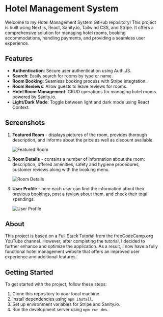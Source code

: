 # Hotel Management System

Welcome to my Hotel Management System GitHub repository! This project is built using Next.js, React, Sanity.io, Tailwind CSS, and Stripe. It offers a comprehensive solution for managing hotel rooms, booking accommodations, handling payments, and providing a seamless user experience.

## Features

- **Authentication**: Secure user authentication using Auth.JS.
- **Search**: Easily search for rooms by type or name.
- **Room Booking**: Seamless booking process with Stripe integration.
- **Room Reviews**: Allow guests to leave reviews for rooms.
- **Hotel Room Management**: CRUD operations for managing hotel rooms powered by Sanity.io.
- **Light/Dark Mode**: Toggle between light and dark mode using React Context.

## Screenshots

1. **Featured Room** - displays pictures of the room, provides thorough description, and informs about the price as well as discount available.
   
   ![Featured Room](https://github.com/POskar/hotel-management/assets/45405600/c61fd2ac-ff5c-4df2-9a84-52bb4715bea3)

2. **Room Details** - contains a number of information about the room: description, offered amenities, safety and hygiene procedures, customer reviews along with the booking menu.
   
   ![Room Details](https://github.com/POskar/hotel-management/assets/45405600/36a2d63c-b580-483c-aa00-70facf5369a2)

3. **User Profile** - here each user can find the information about their previous bookings, post a review about them, and check their total spendings.
   
   ![User Profile](https://github.com/POskar/hotel-management/assets/45405600/dc00e18e-7fd3-47ee-af94-29d7decfb62a)

## About

This project is based on a Full Stack Tutorial from the freeCodeCamp.org YouTube channel. However, after completing the tutorial, I decided to further enhance and optimize the application. As a result, I now have a fully functional hotel management website that offers an improved user experience and additional features.

## Getting Started

To get started with the project, follow these steps:

1. Clone this repository to your local machine.
2. Install dependencies using `npm install`.
3. Set up environment variables for Stripe and Sanity.io.
4. Run the development server using `npm run dev`.
